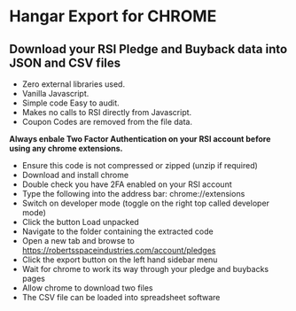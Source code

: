 # Hangar Export for CHROME

## Download your RSI Pledge and Buyback data into JSON and CSV files

* Zero external libraries used.
* Vanilla Javascript.
* Simple code Easy to audit.
* Makes no calls to RSI directly from Javascript.
* Coupon Codes are removed from the file data.

**Always enbale Two Factor Authentication on your RSI account before using any chrome extensions.**

* Ensure this code is not compressed or zipped (unzip if required)
* Download and install chrome
* Double check you have 2FA enabled on your RSI account
* Type the following into the address bar: chrome://extensions
* Switch on developer mode (toggle on the right top called developer mode)
* Click the button Load unpacked
* Navigate to the folder containing the extracted code
* Open a new tab and browse to https://robertsspaceindustries.com/account/pledges
* Click the export button on the left hand sidebar menu
* Wait for chrome to work its way through your pledge and buybacks pages
* Allow chrome to download two files
* The CSV file can be loaded into spreadsheet software
